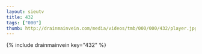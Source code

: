 ```yaml
--- 
layout: sieutv
title: 432
tags: ["000"]
thumb: http://drainmainvein.com/media/videos/tmb/000/000/432/player.jpg
---
```

{% include drainmainvein key="432" %} 
